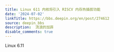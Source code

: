```yaml
---
title: Linux 611 内核将引入 RISCV 内存热插拔功能
date: '2024-07-02'
linkTitle: https://bbs.deepin.org/en/post/274612
source: deepin_bbs
description:  流浪的加菲 
disable_comments: true
---
```

Linux 6.11
